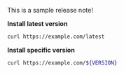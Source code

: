 This is a sample release note!

**Install latest version**

```bash
curl https://example.com/latest
```
**Install specific version**

```bash
curl https://example.com/${VERSION}
```
